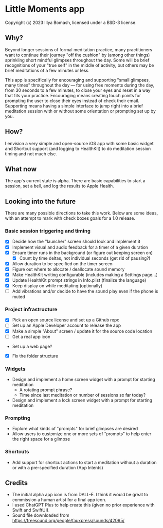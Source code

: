 # Little Moments app

Copyright (c) 2023 Illya Bomash, licensed under a BSD-3 license.

## Why?

Beyond longer sessions of formal meditation practice, many practitioners want to continue their journey "off the cushion" by (among other things) sprinkling short mindful glimpses throughout the day. Some will be brief recognitions of your "true self" in the middle of activity, but others may be brief meditations of a few minutes or less.

This app is specifically for encouraging and supporting "small glimpses, many times" throughout the day — for using free moments during the day, from 30 seconds to a few minutes, to close your eyes and reset in a way that fits your practice. Encouraging means creating touch points for prompting the user to close their eyes instead of check their email. Supporting means having a simple interface to jump right into a brief meditation session with or without some orientation or prompting set up by you.

## How?

I envision a very simple and open-source iOS app with some basic widget and Shortcut support (and logging to HealthKit) to do meditation session timing and not much else.

## What now

The app's current state is alpha. There are basic capabilities to start a session, set a bell, and log the results to Apple Health.

## Looking into the future

There are many possible directions to take this work. Below are some ideas, with an attempt to mark with check boxes goals for a 1.0 release.

### Basic session triggering and timing

- [x] Decide how the "launcher" screen should look and implement it
- [x] Implement visual and audio feedback for a timer of a given duration
- [x] Ensure timer runs in the background (or figure out keeping screen on)
  - [x] Count by time deltas, not individual seconds (get rid of pausing?)
- [x] Allow duration to be specified on the timer screen
- [x] Figure out where to allocate / deallocate sound memory
- [x] Make HealthKit writing configurable (includes making a Settings page…)
- [x] Update HealthKit prompt strings in Info.plist (finalize the language)
- [x] Keep display on while meditating (optionally)
- [ ] Add vibrations and/or decide to have the sound play even if the phone is muted

### Project infrastructure

- [x] Pick an open source license and set up a Github repo
- [ ] Set up an Apple Developer account to release the app
- [x] Make a simple "About" screen / update it for the source code location
- [ ] Get a real app icon
- Set up a web page?
- [x] Fix the folder structure

### Widgets

- Design and implement a home screen widget with a prompt for starting meditation
  - A rotating prompt phrase?
  - Time since last meditation or number of sessions so far today?
- Design and implement a lock screen widget with a prompt for starting meditation

### Prompting

- Explore what kinds of "prompts" for brief glimpses are desired
- Allow users to customize one or more sets of "prompts" to help enter the right space for a glimpse

### Shortcuts

- Add support for shortcut actions to start a meditation without a duration or with a pre-specified duration (App Intents)

## Credits

- The initial alpha app icon is from DALL-E. I think it would be great to commission a human artist for a final app icon.
- I used ChatGPT Plus to help create this (given no prior experience with Swift and SwiftUI).
- Sound file downloaded from https://freesound.org/people/fauxpress/sounds/42095/
